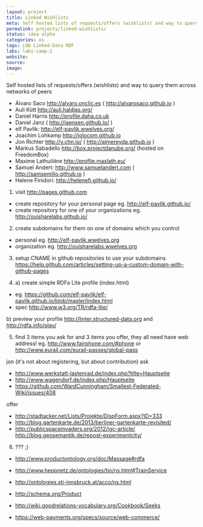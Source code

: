 ```yaml
---
layout: project
title: Linked Wishlists
meta: Self hosted lists of requests/offers (wishlists) and way to query them across networks of peers
permalink: projects/linked-wishlists/
status: idea alpha
categories: os
tags: LOD Linked-Data RDF
labs: labs-camp-2
website:
source: 
image:
---
```


Self hosted lists of requests/offers (wishlists) and way to query them across networks of peers

* Álvaro Saco  http://alvaro.onclic.es ( http://alvarosaco.github.io )
* Auli Kütt http://auli.haldjas.org/
* Daniel Harris http://profile.daha.co.uk
* Daniel Janz ( http://jaensen.github.io/ )
* elf Pavlik: http://elf-pavlik.wwelves.org/
* Joachim Lohkamp http://jolocom.github.io
* Jon Richter http://y.chn.io/ ( http://almereyda.github.io )
* Markus Sabadello http://box.projectdanube.org/ (hosted on FreedomBox)
* Maxime Lathuilière http://profile.maxlath.eu/
* Samuel Andert: http://www.samuelandert.com ( http://samsemilio.github.io )
* Helene Finidori: http://helenefi.github.io/

1. visit http://pages.github.com
* create repository for your personal page eg. http://elf-pavlik.github.io/
* create repository for one of your organizations eg. http://ouisharelabs.github.io/
2. create subdomains for them on one of domains which you control
* personal eg.  http://elf-pavlik.wwelves.org
* organization eg. http://ouisharelabs.wwelves.org
3. setup CNAME in github repositories to use your subdomains https://help.github.com/articles/setting-up-a-custom-domain-with-github-pages

4. a) create simple RDFa Lite profile (index.html)

 * eg. https://github.com/elf-pavlik/elf-pavlik.github.io/blob/master/index.html
 * spec http://www.w3.org/TR/rdfa-lite/ 

b) preview your profile
http://linter.structured-data.org and http://rdfa.info/play/

5. find 3 items you ask for and 3 items you offer, they all need have web address! eg. http://www.fairphone.com/#phone or 
http://www.eurail.com/eurail-passes/global-pass

jon (it's not about registering, but about contribution)
 ask

 * http://www.werkstatt-lastenrad.de/index.php?title=Hauptseite
 * http://www.wagendorf.de/index.php/Hauptseite
 * https://github.com/WardCunningham/Smallest-Federated-Wiki/issues/408
	
 offer

 * http://stadtacker.net/Lists/Projekte/DispForm.aspx?ID=333
 * http://blog.gartenkarte.de/2013/berliner-gartenkarte-revisited/
 * http://publicspaceinvaders.org/2012/igc-article/ http://blog.geosemantik.de/repost-experimentcity/



6. ??? ;)

* http://www.productontology.org/doc/Massage#rdfa
* http://www.heppnetz.de/ontologies/tio/ns.html#TrainService
* http://ontologies.sti-innsbruck.at/acco/ns.html
 
 
 * http://schema.org/Product
 * http://wiki.goodrelations-vocabulary.org/Cookbook/Seeks
 * https://web-payments.org/specs/source/web-commerce/



